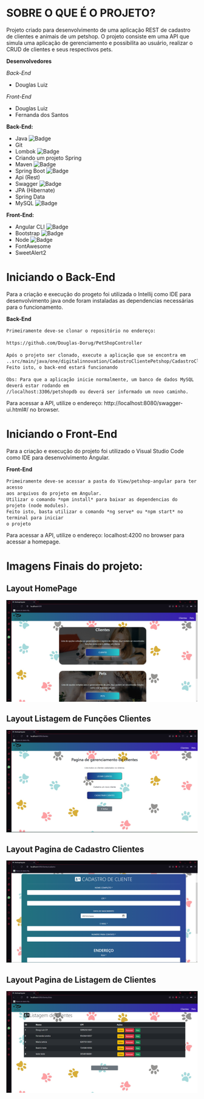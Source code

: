 **SOBRE O QUE É O PROJETO?**
========================================================================
Projeto criado para desenvolvimento de uma aplicação REST de cadastro de clientes e animais de um petshop. 
O projeto consiste em uma API que simula uma aplicação de gerenciamento e possibilita ao usuário, realizar o CRUD de clientes 
e seus respectivos pets.

**Desenvolvedores**

*Back-End*
- Douglas Luiz

*Front-End*
- Douglas Luiz
- Fernanda dos Santos

**Back-End:**
- Java ![Badge](https://img.shields.io/badge/Java-v11-red)
- Git
- Lombok  ![Badge](https://img.shields.io/badge/Lombok-vv1.18.20-red)
- Criando um projeto Spring
- Maven ![Badge](https://img.shields.io/badge/Maven-v3.8.4-red)
- Spring Boot ![Badge](https://img.shields.io/badge/Spring-v2.5.2-green)
- Api (Rest)
- Swagger ![Badge](https://img.shields.io/badge/Swagger-v2.9.2-green)
- JPA (Hibernate)
- Spring Data
- MySQL ![Badge](https://img.shields.io/badge/MariaDB-v10.6-important)

**Front-End:**

- Angular CLI ![Badge](https://img.shields.io/badge/ng-v13.2.3-blue)
- Bootstrap ![Badge](https://img.shields.io/badge/Bootstrap-v5.1.1-blueviolet)
- Node ![Badge](https://img.shields.io/badge/Node-v16.13.2-green)
- FontAwesome
- SweetAlert2

**Iniciando o Back-End**
========================================================================
Para a criação e execução do progeto foi utilizada o Intellij como IDE para desenvolvimento java onde foram instaladas
as dependencias necessárias para o funcionamento.

**Back-End**

	Primeiramente deve-se clonar o repositório no endereço:
	
	https://github.com/Douglas-Dorug/PetShopController
	
	Após o projeto ser clonado, execute a aplicação que se encontra em 
    ..src/main/java/one/digitalinnovation/CadastroClientePetshop/CadastroClientePetshopApplication.java
    Feito isto, o back-end estará funcionando

    Obs: Para que a aplicação inicie normalmente, um banco de dados MySQL deverá estar rodando em 
    //localhost:3306/petshopdb ou deverá ser informado um novo caminho.

Para acessar a API, utilize o endereço: http://localhost:8080/swagger-ui.html#/ no browser.


**Iniciando o Front-End**
========================================================================

Para a criação e execução do projeto foi utilizado o Visual Studio Code como IDE para desenvolvimento Angular.

**Front-End**

	Primeiramente deve-se acessar a pasta do View/petshop-angular para ter acesso 
    aos arquivos do projeto em Angular.
    Utilizar o comando *npm install* para baixar as dependencias do projeto (node modules).
    Feito isto, basta utilizar o comando *ng serve* ou *npm start* no terminal para iniciar
    o projeto

Para acessar a API, utilize o endereço: localhost:4200 no browser para acessar a homepage.


Imagens Finais do projeto:
========================================================================

## Layout HomePage

![web](https://github.com/Douglas-Dorug/PetShopController/blob/master/View/Assets/Home_Page.png)

## Layout Listagem de Funções Clientes

![web](https://github.com/Douglas-Dorug/PetShopController/blob/master/View/Assets/Pagina_Cliente.png)

## Layout Pagina de Cadastro Clientes

![web](https://github.com/Douglas-Dorug/PetShopController/blob/master/View/Assets/Pagina_Cadastro.png)

## Layout Pagina de Listagem de Clientes

![web](https://github.com/Douglas-Dorug/PetShopController/blob/master/View/Assets/Listagem_clientes_Certo.png)
